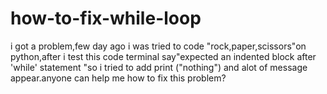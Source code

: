 # how-to-fix-while-loop
i got a problem,few day ago i was tried to code "rock,paper,scissors"on python,after i test this code terminal say"expected an indented block after 'while' statement "so i tried to add print ("nothing") and  alot of message appear.anyone can help me how to fix this problem?
